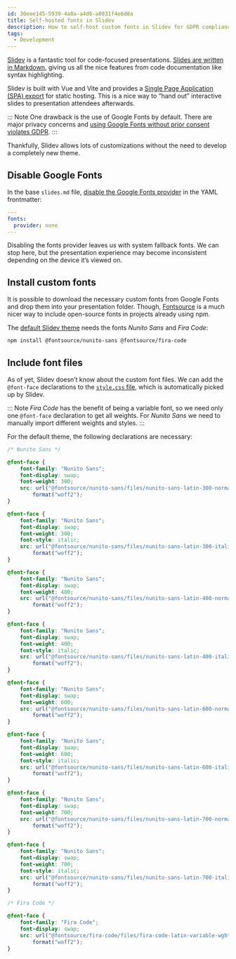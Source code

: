 ```yaml
---
id: 30eee145-5939-4a8a-a4d6-a0831f4e6d8a
title: Self-hosted fonts in Slidev
description: How to self-host custom fonts in Slidev for GDPR compliance.
tags:
  - Development
---
```


[Slidev](https://sli.dev/) is a fantastic tool for code-focused presentations. [Slides are written in Markdown](https://sli.dev/guide/syntax.html), giving us all the nice features from code documentation like syntax highlighting.

Slidev is built with Vue and Vite and provides a [Single Page Application (SPA) export](https://sli.dev/guide/hosting.html) for static hosting. This is a nice way to “hand out” interactive slides to presentation attendees afterwards.

::: Note
One drawback is the use of Google Fonts by default. There are major privacy concerns and [using Google Fonts without prior consent violates GDPR](https://en.wikipedia.org/wiki/Google_Fonts#Privacy_issues).
:::

Thankfully, Slidev allows lots of customizations without the need to develop a completely new theme.

## Disable Google Fonts

In the base `slides.md` file, [disable the Google Fonts provider](https://sli.dev/custom/fonts.html#providers) in the YAML frontmatter:

```yaml
---
fonts:
  provider: none
---
```

Disabling the fonts provider leaves us with system fallback fonts. We can stop here, but the presentation experience may become inconsistent depending on the device it’s viewed on.

## Install custom fonts

It is possible to download the necessary custom fonts from Google Fonts and drop them into your presentation folder. Though, [Fontsource](https://fontsource.org/) is a much nicer way to include open-source fonts in projects already using npm.

The [default Slidev theme](https://github.com/slidevjs/themes/tree/main/packages/theme-default) needs the fonts _Nunito Sans_ and _Fira Code_:

```sh
npm install @fontsource/nunito-sans @fontsource/fira-code
```

## Include font files

As of yet, Slidev doesn’t know about the custom font files. We can add the `@font-face` declarations to the [`style.css` file](https://sli.dev/custom/directory-structure.html#style), which is automatically picked up by Slidev.

::: Note
_Fira Code_ has the benefit of being a variable font, so we need only one `@font-face` declaration to get all weights. For _Nunito Sans_ we need to manually import different weights and styles.
:::

For the default theme, the following declarations are necessary:

```css
/* Nunito Sans */

@font-face {
	font-family: "Nunito Sans";
	font-display: swap;
	font-weight: 300;
	src: url("@fontsource/nunito-sans/files/nunito-sans-latin-300-normal.woff2")
		format("woff2");
}

@font-face {
	font-family: "Nunito Sans";
	font-display: swap;
	font-weight: 300;
	font-style: italic;
	src: url("@fontsource/nunito-sans/files/nunito-sans-latin-300-italic.woff2")
		format("woff2");
}

@font-face {
	font-family: "Nunito Sans";
	font-display: swap;
	font-weight: 400;
	src: url("@fontsource/nunito-sans/files/nunito-sans-latin-400-normal.woff2")
		format("woff2");
}

@font-face {
	font-family: "Nunito Sans";
	font-display: swap;
	font-weight: 400;
	font-style: italic;
	src: url("@fontsource/nunito-sans/files/nunito-sans-latin-400-italic.woff2")
		format("woff2");
}

@font-face {
	font-family: "Nunito Sans";
	font-display: swap;
	font-weight: 600;
	src: url("@fontsource/nunito-sans/files/nunito-sans-latin-600-normal.woff2")
		format("woff2");
}

@font-face {
	font-family: "Nunito Sans";
	font-display: swap;
	font-weight: 600;
	font-style: italic;
	src: url("@fontsource/nunito-sans/files/nunito-sans-latin-600-italic.woff2")
		format("woff2");
}

@font-face {
	font-family: "Nunito Sans";
	font-display: swap;
	font-weight: 700;
	src: url("@fontsource/nunito-sans/files/nunito-sans-latin-700-normal.woff2")
		format("woff2");
}

@font-face {
	font-family: "Nunito Sans";
	font-display: swap;
	font-weight: 700;
	font-style: italic;
	src: url("@fontsource/nunito-sans/files/nunito-sans-latin-700-italic.woff2")
		format("woff2");
}

/* Fira Code */

@font-face {
	font-family: "Fira Code";
	font-display: swap;
	src: url("@fontsource/fira-code/files/fira-code-latin-variable-wghtOnly-normal.woff2")
		format("woff2");
}
```
